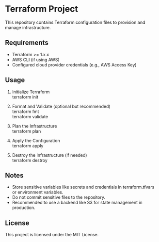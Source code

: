 # Terraform Project

This repository contains Terraform configuration files to provision and manage infrastructure.

## Requirements

- Terraform >= 1.x.x  
- AWS CLI (if using AWS)  
- Configured cloud provider credentials (e.g., AWS Access Key)

## Usage

1. Initialize Terraform  
   terraform init

2. Format and Validate (optional but recommended)  
   terraform fmt  
   terraform validate

3. Plan the Infrastructure  
   terraform plan

4. Apply the Configuration  
   terraform apply

5. Destroy the Infrastructure (if needed)  
 terraform destroy

## Notes

- Store sensitive variables like secrets and credentials in terraform.tfvars or environment variables.  
- Do not commit sensitive files to the repository.  
- Recommended to use a backend like S3 for state management in production.

## License

This project is licensed under the MIT License.
